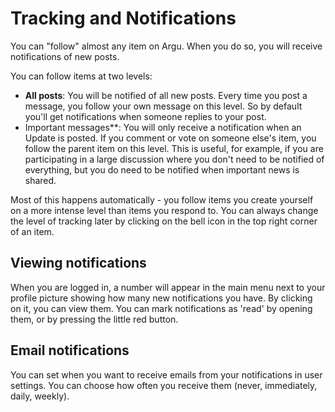 # Tracking and Notifications

You can "follow" almost any item on Argu. When you do so, you will receive notifications of new posts.

You can follow items at two levels:

- **All posts**: You will be notified of all new posts. Every time you post a message, you follow your own message on this level. So by default you'll get notifications when someone replies to your post.
- Important messages**: You will only receive a notification when an Update is posted. If you comment or vote on someone else's item, you follow the parent item on this level. This is useful, for example, if you are participating in a large discussion where you don't need to be notified of everything, but you do need to be notified when important news is shared.

Most of this happens automatically - you follow items you create yourself on a more intense level than items you respond to. You can always change the level of tracking later by clicking on the bell icon in the top right corner of an item.

## Viewing notifications

When you are logged in, a number will appear in the main menu next to your profile picture showing how many new notifications you have. By clicking on it, you can view them. You can mark notifications as 'read' by opening them, or by pressing the little red button.

## Email notifications

You can set when you want to receive emails from your notifications in user settings. You can choose how often you receive them (never, immediately, daily, weekly).
